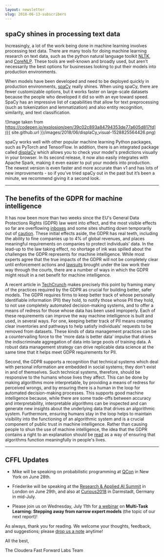 ```yaml
---
layout: newsletter
slug: 2018-06-13-subscribers
---
```


## spaCy shines in processing text data

Increasingly, a lot of the work being done in machine learning involves processing text data.  There are many tools for doing machine learning research on text data, such as the python natural language toolkit [NLTK](https://www.nltk.org/), and [CoreNLP](https://stanfordnlp.github.io/CoreNLP/index.html).  These tools are well-known and broadly used, but aren’t necessarily the best options for businesses looking to put their models into production environments.  

When models have been developed and need to be deployed quickly in production environments, [spaCy](https://spacy.io/) really shines.  When using spaCy, there are fewer customizable options, but it works faster on large-scale datasets because the people who developed it did so with an eye toward speed.  SpaCy has an impressive list of capabilities that allow for text preprocessing (such as tokenization and lemmatization) and also entity recognition, similarity, and text classification.  

![Image taken from https://codepen.io/explosion/pen/39c02c893a84794353de77a605d817fd]({{ site.github.url }}/images/2018/06/displaCy_visual-1528825564426.png)

spaCy works well with other popular machine learning Python packages, such as PyTorch and TensorFlow.  In addition, there is an integrated package called [displaCy](https://explosion.ai/demos/displacy) which allows you to check your model's predictions visually in your browser.  In its second release, it now also easily integrates with Apache Spark, making it even easier to put your models into production.  The newest version is even faster and more accurate than v1 and has lots of new improvements - so if you’ve tried spaCy out in the past but it’s been a minute, we recommend giving it a second look.  

---

## The benefits of the GDPR for machine intelligence

It has now been more than two weeks since the EU's General Data Protections Rights (GDPR) law went into effect, and the most visible effects so far are overflowing [inboxes](https://www.wired.co.uk/article/pecr-gdpr-emails) and some sites shutting down temporarily out of [caution](https://www.theverge.com/2018/5/23/17387146/instapaper-gdpr-europe-access-shut-down-privacy-changes). These initial effects aside, the GDPR has real teeth, including the ability to fine companies up to 4% of global revenues, and places meaningful requirements on companies to protect individuals' data. In the lead-up to the law taking effect, no shortage of ink was spilled about the challenges the GDPR represents for machine intelligence. While most experts agree that the true impacts of the GDPR will not be completely clear until enforcement actions and [lawsuits](https://www.irishtimes.com/business/technology/max-schrems-files-first-cases-under-gdpr-against-facebook-and-google-1.3508177) brought under the law work their way through the courts, there are a number of ways in which the GDPR might result in a net benefit for machine intelligence.

A recent article in [TechCrunch](https://techcrunch.com/2018/06/07/gdpr-panic-may-spur-data-and-ai-innovation/) makes precisely this point by framing many of the practices required by the GDPR as crucial for building better, safer models. The GDPR requires firms to keep better track of whose personally identifiable information (PII) they hold, to notify those whose PII they hold, to not use completely automated decision-making systems, and to offer a means of redress for those whose data has been used improperly. Each of these requirements can improve the way machine intelligence is built and used, in several ways. For one, keeping better track of PII means creating clear inventories and pathways to help satisfy individuals' requests to be removed from datasets. These kinds of data management practices can be a countervailing force to the 'more data is better data' impulse that drives the indiscriminate aggregation of data into large pools of training data. A robust data management strategy can drive replicable data science at the same time that it helps meet GDPR requirements for PII. 

Second, the GDPR supports a recognition that technical systems which deal with personal information are embedded in social systems; they don't exist in and of themselves. Such technical systems, therefore, should be responsive to the humans whose lives they affect. This can be done by making algorithms more interpretable, by providing a means of redress for perceived wrongs, and by ensuring there is a human in the loop for automated decision-making processes. This supports good machine intelligence because, while there are some trade-offs between accuracy and interpretability, interpretable algorithms can be inspected and can generate new insights about the underlying data that drives an algorithmic system. Furthermore, ensuring humans stay in the loop helps to maintain visibility into the functioning of an algorithmic system and is a crucial component of public trust in machine intelligence. Rather than causing people to shun the use of machine intelligence, the idea that the GDPR contains a right to an explanation should be [read](http://proceedings.mlr.press/v81/selbst18a.html) as a way of ensuring that algorithms function meaningfully in people's lives.

---

## CFFL Updates

* Mike will be speaking on probabilistic programming at [QCon](https://qconnewyork.com/ny2018/presentation/modern-cs-presentation-1) in New York on June 28th.

* Friederike will be speaking at the [Research & Applied AI Summit](https://raais.co/) in London on June 29th, and also at [Curious2018](https://curious2018.com/) in Darmstadt, Germany in mid-July.

* Please join us on Wednesday, July 11th for [a webinar](https://info.cloudera.com/LP=2027?elq_id=CCLOU000007199414) on **Multi-Task Learning: Stepping away from narrow expert models** (the topic of our next report)!

As always, thank you for reading. We welcome your thoughts, feedback, and suggestions; please [drop us a note](mailto:cffl@cloudera.com) anytime!

All the best,

The Cloudera Fast Forward Labs Team

